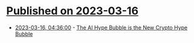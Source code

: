 # [Published on 2023-03-16](index.md)

* [2023-03-16, 04:36:00](https://soylentnews.org/article.pl?sid=23/03/15/0325252&from=rss) - [The AI Hype Bubble is the New Crypto Hype Bubble](https://soylentnews.org/article.pl?sid=23/03/15/0325252&from=rss)

